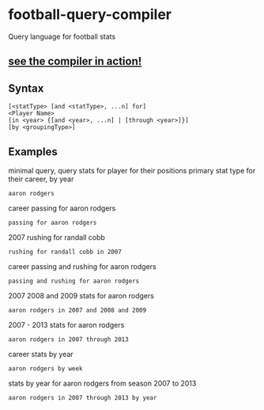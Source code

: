 # football-query-compiler
Query language for football stats

## [see the compiler in action!](https://football-query-compiler-ex.herokuapp.com/)

## Syntax

```
[<statType> [and <statType>, ...n] for]
<Player Name>
[in <year> {[and <year>, ...n] | [through <year>]}]
[by <groupingType>]
```

## Examples

minimal query, query stats for player for their positions primary stat type for their career, by year

`aaron rodgers`

career passing for aaron rodgers

`passing for aaron rodgers`

2007 rushing for randall cobb

`rushing for randall cobb in 2007`

career passing and rushing for aaron rodgers

`passing and rushing for aaron rodgers`

2007 2008 and 2009 stats for aaron rodgers

`aaron rodgers in 2007 and 2008 and 2009`

2007 - 2013 stats for aaron rodgers

`aaron rodgers in 2007 through 2013`

career stats by year

`aaron rodgers by week`

stats by year for aaron rodgers from season 2007 to 2013

`aaron rodgers in 2007 through 2013 by year`